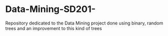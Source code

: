 # Data-Mining-SD201-
Repository dedicated to the Data Mining project done using binary, random trees and an improvement to this kind of trees
